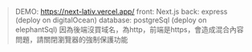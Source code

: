 
>DEMO: https://next-lativ.vercel.app/
>front: Next.js
>back: express (deploy on digitalOcean)
>database: postgreSql (deploy on elephantSql)
>因為後端沒買域名，為http，前端是https，會造成混合內容問題，請關閉瀏覽器的強制保護功能
